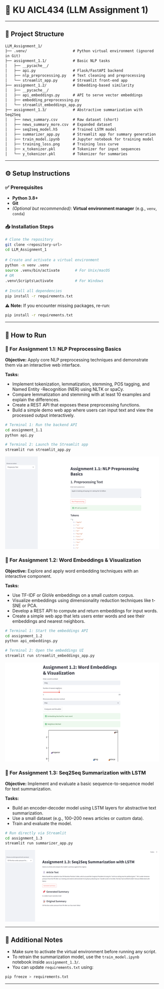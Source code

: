 # 🧠 KU AICL434 (LLM Assignment 1)

---

## 📁 Project Structure

```plaintext
LLM_Assignment_1/
├── .venv/                     # Python virtual environment (ignored in Git)
├── assignment_1.1/            # Basic NLP tasks
│   ├── __pycache__/
│   ├── api.py                 # Flask/FastAPI backend
│   ├── nlp_preprocessing.py   # Text cleaning and preprocessing
│   └── streamlit_app.py       # Streamlit front-end app
├── assignment_1.2/            # Embedding-based similarity
│   ├── __pycache__/
│   ├── api_embeddings.py      # API to serve vector embeddings
│   ├── embedding_preprocessing.py
│   └── streamlit_embeddings_app.py
├── assignment_1.3/            # Abstractive summarization with Seq2Seq
│   ├── news_summary.csv       # Raw dataset (short)
│   ├── news_summary_more.csv  # Expanded dataset
│   ├── seq2seq_model.h5       # Trained LSTM model
│   ├── summarizer_app.py      # Streamlit app for summary generation
│   ├── train_model.ipynb      # Jupyter notebook for training model
│   ├── training_loss.png      # Training loss curve
│   ├── x_tokenizer.pkl        # Tokenizer for input sequences
│   └── y_tokenizer.pkl        # Tokenizer for summaries
```

---

## ⚙️ Setup Instructions

### ✅ Prerequisites

- **Python 3.8+**  
- **Git**  
- *(Optional but recommended)*: **Virtual environment manager** (e.g., `venv`, `conda`)

### 📥 Installation Steps

```bash
# Clone the repository
git clone <repository-url>
cd LLM_Assignment_1

# Create and activate a virtual environment
python -m venv .venv
source .venv/bin/activate       # For Unix/macOS
# OR
.venv\Scripts\activate          # For Windows

# Install all dependencies
pip install -r requirements.txt
```

⚠️ **Note:** If you encounter missing packages, re-run:
```bash
pip install -r requirements.txt
```

---

## 🚀 How to Run

### 🧪 For Assignment 1.1: NLP Preprocessing Basics
**Objective:** Apply core NLP preprocessing techniques and demonstrate them via an
interactive web interface.

**Tasks:**
- Implement tokenization, lemmatization, stemming, POS tagging, and Named Entity
-Recognition (NER) using NLTK or spaCy.
- Compare lemmatization and stemming with at least 10 examples and explain the
differences.
- Create a REST API that exposes these preprocessing functions.
- Build a simple demo web app where users can input text and view the processed
output interactively.

```bash
# Terminal 1: Run the backend API
cd assignment_1.1
python api.py
```

```bash
# Terminal 2: Launch the Streamlit app
streamlit run streamlit_app.py
```
![Assignment1.1](screenshots/assignment_1.1.png)

### 🧬 For Assignment 1.2: Word Embeddings & Visualization
**Objective:** Explore and apply word embedding techniques with an interactive component.

**Tasks:**
- Use TF-IDF or GloVe embeddings on a small custom corpus.
- Visualize embeddings using dimensionality reduction techniques like t-SNE or PCA.
- Develop a REST API to compute and return embeddings for input words.
- Create a simple web app that lets users enter words and see their embeddings and
nearest neighbors.

```bash
# Terminal 1: Start the embeddings API
cd assignment_1.2
python api_embeddings.py
```

```bash
# Terminal 2: Open the embeddings UI
streamlit run streamlit_embeddings_app.py
```

![Assignment1.2](screenshots/assignment_1.2.png)

### 📰 For Assignment 1.3: Seq2Seq Summarization with LSTM

**Objective:** Implement and evaluate a basic sequence-to-sequence model for text
summarization.

**Tasks:**
- Build an encoder-decoder model using LSTM layers for abstractive text
summarization.
- Use a small dataset (e.g., 100–200 news articles or custom data).
- Train and evaluate the model.

```bash
# Run directly via Streamlit
cd assignment_1.3
streamlit run summarizer_app.py
```
![Assignment1.3](screenshots/assignment_1.3.png)

---

## 📎 Additional Notes

- Make sure to activate the virtual environment before running any script.  
- To retrain the summarization model, use the `train_model.ipynb` notebook inside `assignment_1.3/`.  
- You can update `requirements.txt` using:

```bash
pip freeze > requirements.txt
```

---




